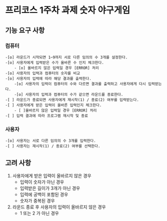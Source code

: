 # 프리코스 1주차 과제 숫자 야구게임

## 기능 요구 사항

### 컴퓨터

    -[o] 라운드가 시작되면 1~9까지 서로 다른 임의의 수 3개를 설정한다.
    -[o] 사용자에게 입력받은 수가 올바른 수 인지 체크한다.
        - [o] 올바르지 않은 입력일 경우 [ERROR] 처리
    -[o] 사용자의 입력과 컴퓨터의 숫자를 비교
    -[o] 사용자의 입력에 따라 해당 결과를 출력한다.
        -[o] 사용자의 입력이 컴퓨터의 수와 다르면 결과를 출력하고 사용자에게 다시 입력받는다.
        -[o] 사용자의 입력과 컴퓨터의 수가 같으면 라운드를 종료한다.
    -[ ] 라운드가 종료되면 사용자에게 재시작(1) / 종료(2) 여부를 입력받는다.
    -[ ] 사용자에게 받은 입력이 올바른 입력인지 체크한다.
        - [ ]올바르지 않은 입력일 경우 [ERROR] 처리
    -[ ] 입력 결과에 따라 프로그램 재시작 및 종료

### 사용자

    -[o] 사용자는 서로 다른 임의의 수 3개를 입력한다.
    -[ ] 사용자는 재시작(1) / 종료(2) 여부를 선택한다.

## 고려 사항

1. 사용자에게 받은 입력이 올바르지 않은 경우
   - 입력이 숫자가 아닌 경우
   - 입력받은 길이가 3개가 아닌 경우
   - 입력에 공백이 포함된 경우
   - 숫자가 중복된 경우
2. 라운드 종료 후 사용자의 입력이 올바르지 않은 경우
   - 1 또는 2 가 아닌 경우
